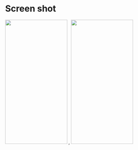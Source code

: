 # Screen shot

<img src = "https://user-images.githubusercontent.com/53982895/128648261-2ec9dd92-92d9-4d01-98ad-837eeeb8b210.png" width = "200" height = "400"> , <img src = "https://user-images.githubusercontent.com/53982895/128648262-ab579dde-0f9b-423a-84a9-359c18e2e1fc.png" width = "200" height = "400">
